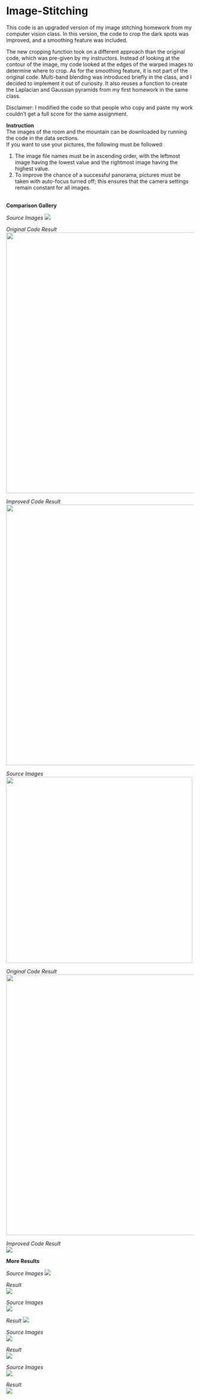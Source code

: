 # Image-Stitching
This code is an upgraded version of my image stitching homework from my computer vision class. In this version, the code to crop the dark spots was improved, and a smoothing feature was included.

The new cropping function took on a different approach than the original code, which was pre-given by my instructors. Instead of looking at the contour of the image, my code looked at the edges of the warped images to determine where to crop. As for the smoothing feature, it is not part of the original code. Multi-band blending was introduced briefly in the class, and I decided to implement it out of curiosity. It also reuses a function to create the Laplacian and Gaussian pyramids from my first homework in the same class.

Disclaimer: I modified the code so that people who copy and paste my work couldn't get a full score for the same assignment.

**Instruction**<br>
The images of the room and the mountain can be downloaded by running the code in the data sections.<br>
If you want to use your pictures, the following must be followed:
01. The image file names must be in ascending order, with the leftmost image having the lowest value and the rightmost image having the highest value.
02. To improve the chance of a successful panorama, pictures must be taken with auto-focus turned off; this ensures that the camera settings remain constant for all images.

<br>**Comparison Gallery**<br>
<p>
<em>Source Images</em>
<img  src="https://github.com/wesley-db/Image-Stitching/blob/main/Images/mountainOrg.png">
</p>
<p>
<em>Original Code Result</em><br>
<img width=700 src="https://github.com/wesley-db/Image-Stitching/blob/main/Images/mountain.png">
</p>
<p>
<em>Improved Code Result</em><br>
<img width=700 src="https://github.com/wesley-db/Image-Stitching/blob/main/Images/mountain2.png">
</p>
<p>
<em>Source Images</em>
<img height=500 src="https://github.com/wesley-db/Image-Stitching/blob/main/Images/roomOrg.png">
</p>
<p>
<em>Original Code Result</em><br>
<img width=700 src="https://github.com/wesley-db/Image-Stitching/blob/main/Images/room.png">
</p>
<p>
<em>Improved Code Result</em><br>
<img  src="https://github.com/wesley-db/Image-Stitching/blob/main/Images/room2.png">
</p>

**More Results**<br>
<p>
<em>Source Images</em>
<img  src="https://github.com/wesley-db/Image-Stitching/blob/main/Images/AptInOrg.png">
</p>
<p>
<em>Result</em><br>
<img src="https://github.com/wesley-db/Image-Stitching/blob/main/Images/AptIn.jpg">
</p>
<p>
<em>Source Images</em><br>
<img src="https://github.com/wesley-db/Image-Stitching/blob/main/Images/UmdViewOrg.png">
</p>
<p>
<em>Result</em>
<img src="https://github.com/wesley-db/Image-Stitching/blob/main/Images/UmdView.jpg">
</p>
<p>
<em>Source Images</em><br>
<img src="https://github.com/wesley-db/Image-Stitching/blob/main/Images/IribeViewOrg.png">
</p>
<p>
<em>Result</em><br>
<img  src="https://github.com/wesley-db/Image-Stitching/blob/main/Images/IribeView.jpg">
</p>
<em>Source Images</em><br>
<img src="https://github.com/wesley-db/Image-Stitching/blob/main/Images/HotelOrg.png">
</p>
<p>
<em>Result</em><br>
<img  src="https://github.com/wesley-db/Image-Stitching/blob/main/Images/Hotel.jpg">
</p>
